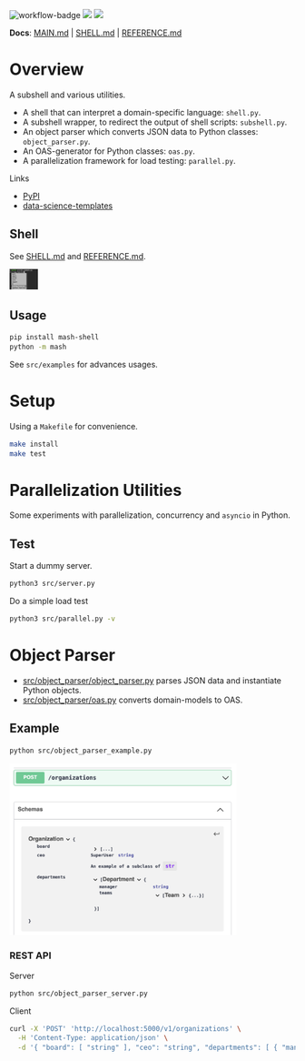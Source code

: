 ![workflow-badge](https://github.com/voschezang/mash/actions/workflows/python-app.yml/badge.svg)
<a href="https://pypi.org/project/mash-shell" title="Python versions"><img src="https://img.shields.io/badge/python-3.8%20|%203.10%20|%203.11-blue"/></a>
<a href="https://pypi.org/project/mash-shell" title="PyPI"><img src="https://img.shields.io/badge/pypi-v0.1.0-blue"/></a>

**Docs**:
[MAIN.md](https://github.com/voschezang/mash/blob/main/README.md) 
| [SHELL.md](https://github.com/voschezang/mash/blob/main/SHELL.md)
| [REFERENCE.md](https://github.com/voschezang/mash/blob/main/SHELL_REFERENCE.md)

# Overview

A subshell and various utilities.

- A shell that can interpret a domain-specific language: `shell.py`.
- A subshell wrapper, to redirect the output of shell scripts: `subshell.py`.
- An object parser which converts JSON data to Python classes: `object_parser.py`.
- An OAS-generator for Python classes: `oas.py`.
- A parallelization framework for load testing: `parallel.py`.

Links
- [PyPI](https://pypi.org/project/mash-shell)
- [data-science-templates](https://github.com/voschezang/data-science-templates)

## Shell

See [SHELL.md](https://github.com/voschezang/mash/blob/main/SHELL.md) and [REFERENCE.md](https://github.com/voschezang/mash/blob/main/SHELL_REFERENCE.md).

<img src="https://github.com/voschezang/mash/blob/97b0d7b5eae8bb09c1da00a1c118e7c4dfbd1409/img/shell_dropdown.png" style="max-width: 10%" alt="Example of a shell with a dropdown completion menu">

## Usage

```sh
pip install mash-shell
python -m mash
```

See `src/examples` for advances usages.

# Setup

Using a `Makefile` for convenience.

```sh
make install
make test
```

# Parallelization Utilities

Some experiments with parallelization, concurrency and `asyncio` in Python.

## Test

Start a dummy server.

```sh
python3 src/server.py
```

Do a simple load test

```sh
python3 src/parallel.py -v
```

# Object Parser

- [src/object_parser/object_parser.py](object_parser.py) parses JSON data and instantiate Python objects.
- [src/object_parser/oas.py](oas.py) converts domain-models to OAS.

## Example

```sh
python src/object_parser_example.py
```

<img src="https://github.com/voschezang/data-science-templates/blob/main/img/generated_oas.png?raw=true" style="width: 400px" alt="OAS Example">

### REST API

Server

```sh
python src/object_parser_server.py
```

Client

```sh
curl -X 'POST' 'http://localhost:5000/v1/organizations' \
  -H 'Content-Type: application/json' \
  -d '{ "board": [ "string" ], "ceo": "string", "departments": [ { "manager": "string", "teams": [ { "manager": "string", "members": [ "string" ], "team_type": "A", "active": true, "capacity": 0, "value": 0 } ] } ] }'
```

